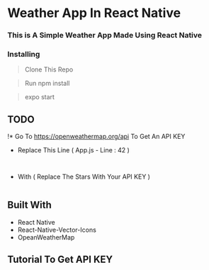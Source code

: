 # Weather App In React Native

### This is A Simple Weather App Made Using React Native

### Installing

> Clone This Repo

> Run npm install

> expo start

## TODO 

!* Go To https://openweathermap.org/api To Get An API KEY

* Replace This Line ( App.js - Line : 42 )

```javascript
 
```

* With ( Replace The Stars With Your API KEY )

```javascript

```


## Built With

* React Native
* React-Native-Vector-Icons
* OpeanWeatherMap

## Tutorial To Get API KEY


